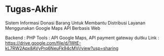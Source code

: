 # Tugas-Akhir
Sistem Informasi Donasi Barang Untuk Membantu Distribusi Layanan Menggunakan Google Maps API Berbasis Web

Backend : PHP
Tools : API Google Maps, API payment gateway duitku
Link : https://drive.google.com/file/d/1WtE-kL7RW2Apx8AVyPrq6NeuFk94cMVj/view?usp=sharing
